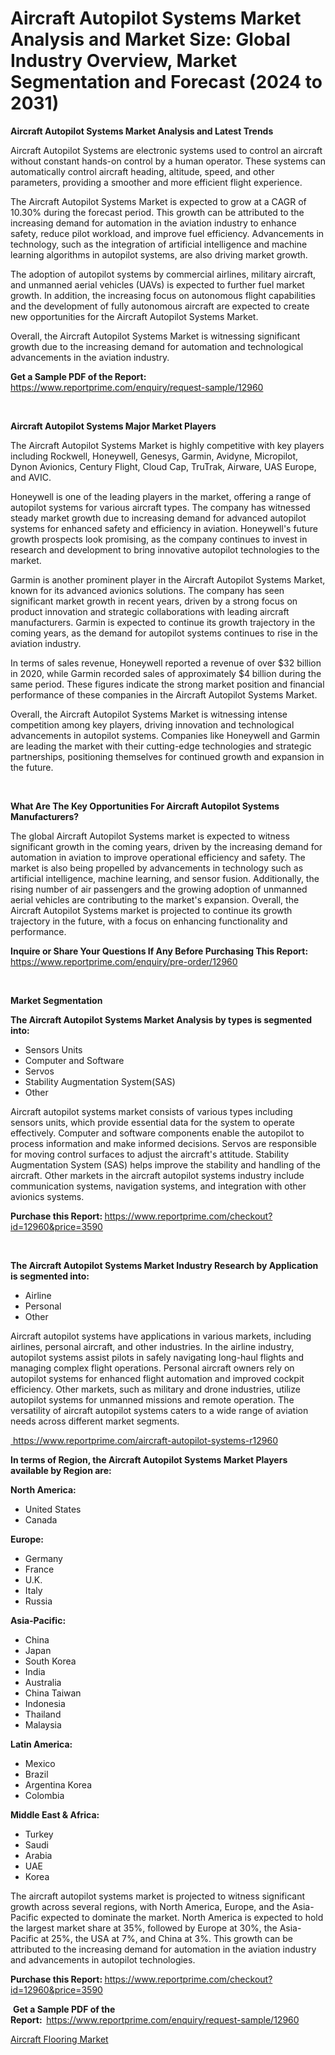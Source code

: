 <p><h1>Aircraft Autopilot Systems Market Analysis and Market Size: Global Industry Overview, Market Segmentation and Forecast (2024 to 2031)</h1></p><p><strong>Aircraft Autopilot Systems Market Analysis and Latest Trends</strong></p>
<p><p>Aircraft Autopilot Systems are electronic systems used to control an aircraft without constant hands-on control by a human operator. These systems can automatically control aircraft heading, altitude, speed, and other parameters, providing a smoother and more efficient flight experience.</p><p>The Aircraft Autopilot Systems Market is expected to grow at a CAGR of 10.30% during the forecast period. This growth can be attributed to the increasing demand for automation in the aviation industry to enhance safety, reduce pilot workload, and improve fuel efficiency. Advancements in technology, such as the integration of artificial intelligence and machine learning algorithms in autopilot systems, are also driving market growth.</p><p>The adoption of autopilot systems by commercial airlines, military aircraft, and unmanned aerial vehicles (UAVs) is expected to further fuel market growth. In addition, the increasing focus on autonomous flight capabilities and the development of fully autonomous aircraft are expected to create new opportunities for the Aircraft Autopilot Systems Market.</p><p>Overall, the Aircraft Autopilot Systems Market is witnessing significant growth due to the increasing demand for automation and technological advancements in the aviation industry.</p></p>
<p><strong>Get a Sample PDF of the Report:&nbsp;</strong> <a href="https://www.reportprime.com/enquiry/request-sample/12960">https://www.reportprime.com/enquiry/request-sample/12960</a></p>
<p>&nbsp;</p>
<p><strong>Aircraft Autopilot Systems Major Market Players</strong></p>
<p><p>The Aircraft Autopilot Systems Market is highly competitive with key players including Rockwell, Honeywell, Genesys, Garmin, Avidyne, Micropilot, Dynon Avionics, Century Flight, Cloud Cap, TruTrak, Airware, UAS Europe, and AVIC. </p><p>Honeywell is one of the leading players in the market, offering a range of autopilot systems for various aircraft types. The company has witnessed steady market growth due to increasing demand for advanced autopilot systems for enhanced safety and efficiency in aviation. Honeywell's future growth prospects look promising, as the company continues to invest in research and development to bring innovative autopilot technologies to the market.</p><p>Garmin is another prominent player in the Aircraft Autopilot Systems Market, known for its advanced avionics solutions. The company has seen significant market growth in recent years, driven by a strong focus on product innovation and strategic collaborations with leading aircraft manufacturers. Garmin is expected to continue its growth trajectory in the coming years, as the demand for autopilot systems continues to rise in the aviation industry.</p><p>In terms of sales revenue, Honeywell reported a revenue of over $32 billion in 2020, while Garmin recorded sales of approximately $4 billion during the same period. These figures indicate the strong market position and financial performance of these companies in the Aircraft Autopilot Systems Market.</p><p>Overall, the Aircraft Autopilot Systems Market is witnessing intense competition among key players, driving innovation and technological advancements in autopilot systems. Companies like Honeywell and Garmin are leading the market with their cutting-edge technologies and strategic partnerships, positioning themselves for continued growth and expansion in the future.</p></p>
<p>&nbsp;</p>
<p><strong>What Are The Key Opportunities For Aircraft Autopilot Systems Manufacturers?</strong></p>
<p><p>The global Aircraft Autopilot Systems market is expected to witness significant growth in the coming years, driven by the increasing demand for automation in aviation to improve operational efficiency and safety. The market is also being propelled by advancements in technology such as artificial intelligence, machine learning, and sensor fusion. Additionally, the rising number of air passengers and the growing adoption of unmanned aerial vehicles are contributing to the market's expansion. Overall, the Aircraft Autopilot Systems market is projected to continue its growth trajectory in the future, with a focus on enhancing functionality and performance.</p></p>
<p><strong>Inquire or Share Your Questions If Any Before Purchasing This Report:</strong> <a href="https://www.reportprime.com/enquiry/pre-order/12960">https://www.reportprime.com/enquiry/pre-order/12960</a></p>
<p>&nbsp;</p>
<p><strong>Market Segmentation</strong></p>
<p><strong>The Aircraft Autopilot Systems Market Analysis by types is segmented into:</strong></p>
<p><ul><li>Sensors Units</li><li>Computer and Software</li><li>Servos</li><li>Stability Augmentation System(SAS)</li><li>Other</li></ul></p>
<p><p>Aircraft autopilot systems market consists of various types including sensors units, which provide essential data for the system to operate effectively. Computer and software components enable the autopilot to process information and make informed decisions. Servos are responsible for moving control surfaces to adjust the aircraft's attitude. Stability Augmentation System (SAS) helps improve the stability and handling of the aircraft. Other markets in the aircraft autopilot systems industry include communication systems, navigation systems, and integration with other avionics systems.</p></p>
<p><strong>Purchase this Report:&nbsp;</strong><a href="https://www.reportprime.com/checkout?id=12960&price=3590">https://www.reportprime.com/checkout?id=12960&price=3590</a></p>
<p>&nbsp;</p>
<p><strong>The Aircraft Autopilot Systems Market Industry Research by Application is segmented into:</strong></p>
<p><ul><li>Airline</li><li>Personal</li><li>Other</li></ul></p>
<p><p>Aircraft autopilot systems have applications in various markets, including airlines, personal aircraft, and other industries. In the airline industry, autopilot systems assist pilots in safely navigating long-haul flights and managing complex flight operations. Personal aircraft owners rely on autopilot systems for enhanced flight automation and improved cockpit efficiency. Other markets, such as military and drone industries, utilize autopilot systems for unmanned missions and remote operation. The versatility of aircraft autopilot systems caters to a wide range of aviation needs across different market segments.</p></p>
<p><a href="https://www.reportprime.com/aircraft-autopilot-systems-r12960">&nbsp;https://www.reportprime.com/aircraft-autopilot-systems-r12960</a></p>
<p><strong>In terms of Region, the Aircraft Autopilot Systems Market Players available by Region are:</strong></p>
<p>
    <p> <strong> North America: </strong>
        <ul>
            <li>United States</li>
            <li>Canada</li>
        </ul>
        </p> 
    <p> <strong> Europe: </strong>
        <ul>
            <li>Germany</li>
            <li>France</li>
            <li>U.K.</li>
            <li>Italy</li>
            <li>Russia</li>
        </ul>
        </p> 
    <p> <strong> Asia-Pacific: </strong>
        <ul>
            <li>China</li>
            <li>Japan</li>
            <li>South Korea</li>
            <li>India</li>
            <li>Australia</li>
            <li>China Taiwan</li>
            <li>Indonesia</li>
            <li>Thailand</li>
            <li>Malaysia</li>
        </ul>
        </p> 
    <p> <strong> Latin America: </strong>
        <ul>
            <li>Mexico</li>
            <li>Brazil</li>
            <li>Argentina Korea</li>
            <li>Colombia</li>
        </ul>
        </p> 
    <p> <strong> Middle East & Africa: </strong>
        <ul>
            <li>Turkey</li>
            <li>Saudi</li>
            <li>Arabia</li>
            <li>UAE</li>
            <li>Korea</li>
        </ul>
    </p>
    </p>
<p><p>The aircraft autopilot systems market is projected to witness significant growth across several regions, with North America, Europe, and the Asia-Pacific expected to dominate the market. North America is expected to hold the largest market share at 35%, followed by Europe at 30%, the Asia-Pacific at 25%, the USA at 7%, and China at 3%. This growth can be attributed to the increasing demand for automation in the aviation industry and advancements in autopilot technologies.</p></p>
<p><strong>Purchase this Report: </strong><a href="https://www.reportprime.com/checkout?id=12960&price=3590">https://www.reportprime.com/checkout?id=12960&price=3590</a></p>
<p>&nbsp;<strong>Get a Sample PDF of the Report:&nbsp;&nbsp;</strong><a href="https://www.reportprime.com/enquiry/request-sample/12960">https://www.reportprime.com/enquiry/request-sample/12960</a></p>
<p><strong></strong></p>
<p><p><a href="https://fuschia-pecorino-a6d.notion.site/Global-Aircraft-Flooring-Market-Size-and-Market-Trends-Insights-and-Projections-from-2024-to-2031-292e7c850858494086def19c5616bb38">Aircraft Flooring Market</a></p></p>